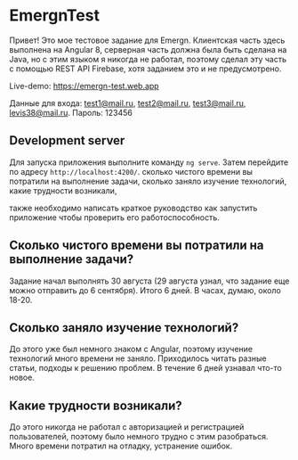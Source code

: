 # EmergnTest

Привет! Это мое тестовое задание для Emergn. 
Клиентская часть здесь выполнена на Angular 8, серверная часть должна была быть сделана на Java, но с этим языком я никогда не работал, поэтому сделал эту часть с помощью REST API Firebase, хотя заданием это и не предусмотрено.

Live-demo: https://emergn-test.web.app

Данные для входа: test1@mail.ru, test2@mail.ru, test3@mail.ru, levis38@mail.ru. Пароль: 123456

## Development server

Для запуска приложения выполните команду `ng serve`. Затем перейдите по адресу `http://localhost:4200/`. 
 сколько чистого времени вы потратили на выполнение задачи,
сколько заняло изучение технологий,
какие трудности возникали,


также необходимо написать краткое руководство как запустить приложение чтобы проверить его работоспособность.

## Сколько чистого времени вы потратили на выполнение задачи?

Задание начал выполнять 30 августа (29 августа узнал, что задание еще можно отправить до 6 сентября). Итого 6 дней. В часах, думаю, около 18-20.

## Сколько заняло изучение технологий?

До этого уже был немного знаком с Angular, поэтому изучение технологий много времени не заняло. Приходилось читать разные статьи, подходы к решению проблем. В течение 6 дней узнавал что-то новое.

## Какие трудности возникали?

До этого никогда не работал с авторизацией и регистрацией пользователей, поэтому было немного трудно с этим разобраться. Много времени потратил на отладку, устранение ошибок.
